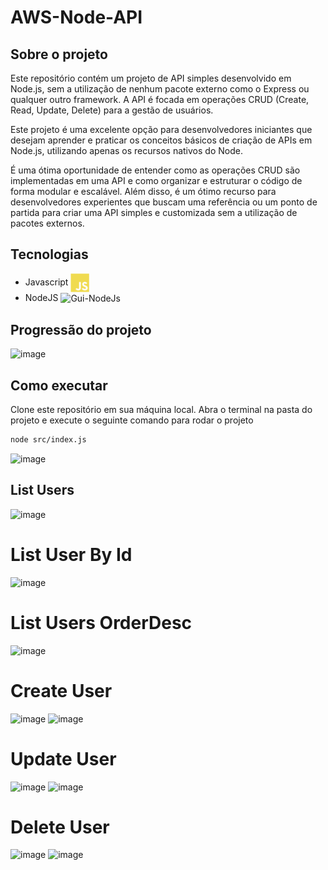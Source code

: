 # AWS-Node-API

## Sobre o projeto 

Este repositório contém um projeto de API simples desenvolvido em Node.js, sem a utilização de nenhum pacote externo como o Express ou qualquer outro framework. A API é focada em operações CRUD (Create, Read, Update, Delete) para a gestão de usuários.

Este projeto é uma excelente opção para desenvolvedores iniciantes que desejam aprender e praticar os conceitos básicos de criação de APIs em Node.js, utilizando apenas os recursos nativos do Node. 

É uma ótima oportunidade de entender como as operações CRUD são implementadas em uma API e como organizar e estruturar o código de forma modular e escalável. Além disso, é um ótimo recurso para desenvolvedores experientes que buscam uma referência ou um ponto de partida para criar uma API simples e customizada sem a utilização de pacotes externos.

## Tecnologias
- Javascript <img align="center" alt="Gui-Js" height="30" width="30" src="https://raw.githubusercontent.com/devicons/devicon/master/icons/javascript/javascript-plain.svg"> 
- NodeJS <img align="center" alt="Gui-NodeJs" height="30" width="30" src="https://cdn.jsdelivr.net/gh/devicons/devicon/icons/nodejs/nodejs-original.svg" />
         
## Progressão do projeto
![image](https://user-images.githubusercontent.com/58920070/232341113-2803dc8d-772c-453d-b054-e481d801b837.png)


## Como executar

Clone este repositório em sua máquina local.
Abra o terminal na pasta do projeto e execute o seguinte comando para rodar o projeto
```bash
node src/index.js
```
![image](https://user-images.githubusercontent.com/58920070/232243701-c0905ba8-6600-455c-927e-ba715780e2c2.png)


## List Users
![image](https://user-images.githubusercontent.com/58920070/232242509-08ee50da-c3b4-4ca2-ab2e-d69a506fce41.png)

# List User By Id
![image](https://user-images.githubusercontent.com/58920070/232242543-8934d469-e7c5-4342-b7eb-bf288ba191b0.png)

# List Users OrderDesc
![image](https://user-images.githubusercontent.com/58920070/232242658-880303b7-f712-44ab-871d-434367fe401c.png)

# Create User
![image](https://user-images.githubusercontent.com/58920070/232243964-62823978-a5fc-4608-a671-73c32c248690.png)
![image](https://user-images.githubusercontent.com/58920070/232244034-1706f241-e701-46ba-85b9-2b074ac9b9e1.png)

# Update User
![image](https://user-images.githubusercontent.com/58920070/232244517-f5caed12-99a4-4c19-8ba7-a3b88040f512.png)
![image](https://user-images.githubusercontent.com/58920070/232244578-9957d9e2-09a5-4531-92da-3b7afc22ebdb.png)

# Delete User
![image](https://user-images.githubusercontent.com/58920070/232244702-d320fd00-4113-4fb1-8181-3ce18ecd8033.png)
![image](https://user-images.githubusercontent.com/58920070/232244709-45cbb4db-359d-41fa-ab04-49322eed6027.png)




